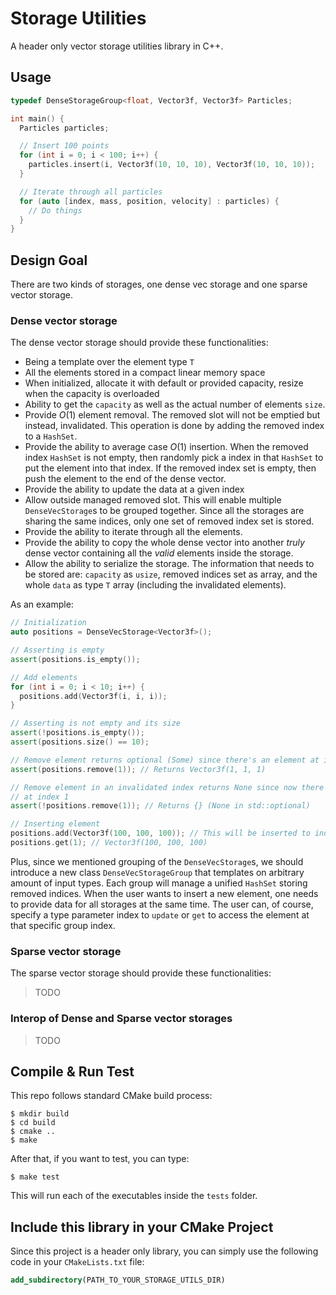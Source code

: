 # Storage Utilities

A header only vector storage utilities library in C++.

## Usage

``` c++
typedef DenseStorageGroup<float, Vector3f, Vector3f> Particles;

int main() {
  Particles particles;

  // Insert 100 points
  for (int i = 0; i < 100; i++) {
    particles.insert(i, Vector3f(10, 10, 10), Vector3f(10, 10, 10));
  }

  // Iterate through all particles
  for (auto [index, mass, position, velocity] : particles) {
    // Do things
  }
}
```

## Design Goal

There are two kinds of storages, one dense vec storage and one sparse vector storage.

### Dense vector storage

The dense vector storage should provide these functionalities:

- Being a template over the element type `T`
- All the elements stored in a compact linear memory space
- When initialized, allocate it with default or provided capacity, resize when
  the capacity is overloaded
- Ability to get the `capacity` as well as the actual number of elements `size`.
- Provide $O(1)$ element removal. The removed slot will not be emptied but instead,
  invalidated. This operation is done by adding the removed index to a `HashSet`.
- Provide the ability to average case $O(1)$ insertion. When the removed index
  `HashSet` is not empty, then randomly pick a index in that `HashSet` to put the
  element into that index. If the removed index set is empty, then push the element
  to the end of the dense vector.
- Provide the ability to update the data at a given index
- Allow outside managed removed slot. This will enable multiple `DenseVecStorage`s
  to be grouped together. Since all the storages are sharing the same indices, only
  one set of removed index set is stored.
- Provide the ability to iterate through all the elements.
- Provide the ability to copy the whole dense vector into another *truly* dense
  vector containing all the *valid* elements inside the storage.
- Allow the ability to serialize the storage. The information that needs to be stored
  are: `capacity` as `usize`, removed indices set as array, and the whole `data`
  as type `T` array (including the invalidated elements).

As an example:

``` c++
// Initialization
auto positions = DenseVecStorage<Vector3f>();

// Asserting is empty
assert(positions.is_empty());

// Add elements
for (int i = 0; i < 10; i++) {
  positions.add(Vector3f(i, i, i));
}

// Asserting is not empty and its size
assert(!positions.is_empty());
assert(positions.size() == 10);

// Remove element returns optional (Some) since there's an element at index 1
assert(positions.remove(1)); // Returns Vector3f(1, 1, 1)

// Remove element in an invalidated index returns None since now there is no element
// at index 1
assert(!positions.remove(1)); // Returns {} (None in std::optional)

// Inserting element
positions.add(Vector3f(100, 100, 100)); // This will be inserted to index 1
positions.get(1); // Vector3f(100, 100, 100)
```

Plus, since we mentioned grouping of the `DenseVecStorage`s, we should introduce a
new class `DenseVecStorageGroup` that templates on arbitrary amount of input types.
Each group will manage a unified `HashSet` storing removed indices. When the user
wants to insert a new element, one needs to provide data for all storages at the
same time. The user can, of course, specify a type parameter index to `update` or
`get` to access the element at that specific group index.

### Sparse vector storage

The sparse vector storage should provide these functionalities:

> TODO

### Interop of Dense and Sparse vector storages

> TODO

## Compile & Run Test

This repo follows standard CMake build process:

```
$ mkdir build
$ cd build
$ cmake ..
$ make
```

After that, if you want to test, you can type:

```
$ make test
```

This will run each of the executables inside the `tests` folder.

## Include this library in your CMake Project

Since this project is a header only library, you can simply use the following code in your `CMakeLists.txt` file:

``` cmake
add_subdirectory(PATH_TO_YOUR_STORAGE_UTILS_DIR)
```